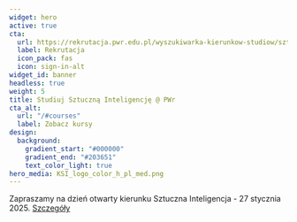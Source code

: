 ```yaml
---
widget: hero
active: true
cta:
  url: https://rekrutacja.pwr.edu.pl/wyszukiwarka-kierunkow-studiow/sztuczna-inteligencja/
  label: Rekrutacja
  icon_pack: fas
  icon: sign-in-alt
widget_id: banner
headless: true
weight: 5
title: Studiuj Sztuczną Inteligencję @ PWr
cta_alt:
  url: "/#courses"
  label: Zobacz kursy
design:
  background:
    gradient_start: "#000000"
    gradient_end: "#203651"
    text_color_light: true
hero_media: KSI_logo_color_h_pl_med.png
---
```

Zapraszamy na dzień otwarty kierunku Sztuczna Inteligencja - 27 stycznia 2025. [Szczegóły](/content/post/3.AI_day)

